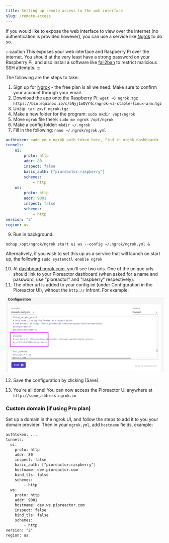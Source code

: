 ```yaml
---
title: Setting up remote access to the web interface
slug: /remote-access
---
```


If you would like to expose the web interface to view over the internet (no authentication is provided however), you can use a service like [Ngrok](https://ngrok.com/) to do so.

:::caution
This exposes your web interface and Raspberry Pi over the internet. You should at the very least have a strong password on your Raspberry Pi, and also install a software like [fail2ban](https://pimylifeup.com/raspberry-pi-fail2ban/) to restrict malicious SSH attempts.
:::

The following are the steps to take:

1.  Sign up for [Ngrok](https://ngrok.com/) - the free plan is all we need. Make sure to confirm your account through your email.
2.  Download the app onto the Raspberry Pi: `wget -O ngrok.tgz https://bin.equinox.io/c/bNyj1mQVY4c/ngrok-v3-stable-linux-arm.tgz`
3.  Unzip: `tar zxvf ngrok.tgz`
4.  Make a new folder for the program: `sudo mkdir /opt/ngrok`
5.  Move `ngrok` file there: `sudo mv ngrok /opt/ngrok`
6.  Make a config folder: `mkdir ~/.ngrok`
7.  Fill in the following: `nano ~/.ngrok/ngrok.yml`
    
```yml
authtoken: <add your ngrok auth token here, find in nrgok dashboard>
tunnels:
    ui:
        proto: http
        addr: 80
        inspect: false
        basic_auth: ["pioreactor:raspberry"]
        schemes:
            - http
    ws:
        proto: http
        addr: 9001
        inspect: false
        schemes:
            - http
version: "2"
region: us
```

9.  Run in background:
```
nohup /opt/ngrok/ngrok start ui ws --config ~/.ngrok/ngrok.yml &
```
Alternatively, if you wish to set this up as a service that will launch on start up, the following `sudo systemctl enable ngrok`

10.  At [dashboard.ngrok.com](https://dashboard.ngrok.com/cloud-edge/endpoints), you'll see two urls. One of the unique urls should link to your Pioreactor dashboard (when asked for a name and password, use "pioreactor" and "raspberry" respectively).
11.  The other url is added to your config.ini (under Configuration in the Pioreactor UI), without the `http://` infront. For example:

![](/img/user-guide/ngrok_url.png)

12.  Save the configuration by clicking \[Save\].
    
13.  You're all done! You can now access the Pioreactor UI anywhere at `http://some_address.ngrok.io`


### Custom domain (if using Pro plan)

Set up a domain in the ngrok UI, and follow the steps to add it to you your domain provider. Then in your `ngrok.yml`, add `hostname` fields, example:

```
authtoken: ...
tunnels:
  ui:
    proto: http
    addr: 80
    inspect: false
    basic_auth: ["pioreactor:raspberry"]
    hostname: dev.pioreactor.com
    bind_tls: false
    schemes:
        - http
  ws:
    proto: http
    addr: 9001
    hostname: dev.ws.pioreactor.com
    inspect: false
    bind_tls: false
    schemes:
        - http
version: "2"
region: us
```